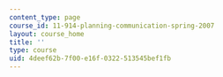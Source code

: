 ```yaml
---
content_type: page
course_id: 11-914-planning-communication-spring-2007
layout: course_home
title: ''
type: course
uid: 4deef62b-7f00-e16f-0322-513545bef1fb
---
```

